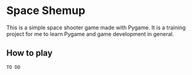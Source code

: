 # Space Shemup

This is a simple space shooter game made with Pygame.
It is a training project for me to learn Pygame and game development in general.

## How to play

```txt
TO DO
```
